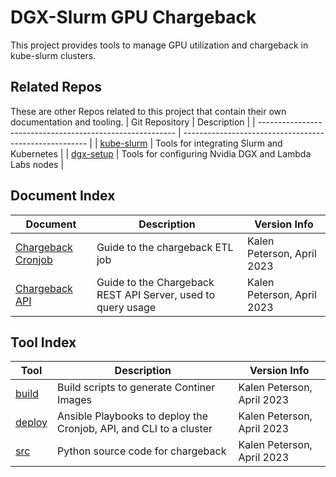 # DGX-Slurm GPU Chargeback
This project provides tools to manage GPU utilization and chargeback in kube-slurm clusters.

## Related Repos
These are other Repos related to this project that contain their own documentation and tooling.
| Git Repository                                            | Description                                            |
| --------------------------------------------------------- | ------------------------------------------------------ |
| [kube-slurm](https://github.com/kalenpeterson/kube-slurm) | Tools for integrating Slurm and Kubernetes             |
| [dgx-setup](https://github.com/kalenpeterson/dgx-setup)   | Tools for configuring Nvidia DGX and Lambda Labs nodes |


## Document Index
| Document                              | Description                                                  | Version Info               |
| ------------------------------------- | ------------------------------------------------------------ | -------------------------- |
| [Chargeback Cronjob](docs/cronjob.md) | Guide to the chargeback ETL job                              | Kalen Peterson, April 2023 |
| [Chargeback API](docs/api.md)         | Guide to the Chargeback REST API Server, used to query usage | Kalen Peterson, April 2023 |


## Tool Index
| Tool               | Description                                                        | Version Info               |
| ------------------ | ------------------------------------------------------------------ | -------------------------- |
| [build](./build)   | Build scripts to generate Continer Images                          | Kalen Peterson, April 2023 |
| [deploy](./deploy) | Ansible Playbooks to deploy the Cronjob, API, and CLI to a cluster | Kalen Peterson, April 2023 |
| [src](./src)       | Python source code for chargeback                                  | Kalen Peterson, April 2023 |

